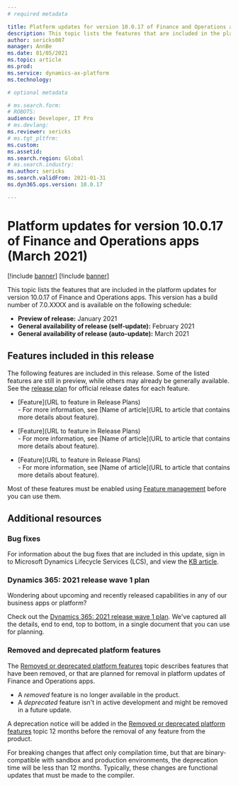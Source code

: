 ```yaml
---
# required metadata

title: Platform updates for version 10.0.17 of Finance and Operations apps (March 2021)
description: This topic lists the features that are included in the platform updates for version 10.0.17 of Finance and Operations apps.
author: sericks007
manager: AnnBe
ms.date: 01/05/2021
ms.topic: article
ms.prod: 
ms.service: dynamics-ax-platform
ms.technology: 

# optional metadata

# ms.search.form: 
# ROBOTS: 
audience: Developer, IT Pro
# ms.devlang: 
ms.reviewer: sericks
# ms.tgt_pltfrm: 
ms.custom: 
ms.assetid:
ms.search.region: Global
# ms.search.industry: 
ms.author: sericks
ms.search.validFrom: 2021-01-31
ms.dyn365.ops.version: 10.0.17

---
```

# Platform updates for version 10.0.17 of Finance and Operations apps (March 2021)

[!include [banner](../includes/banner.md)]
[!include [banner](../includes/preview-banner.md)]

This topic lists the features that are included in the platform updates for version 10.0.17 of Finance and Operations apps. This version has a build number of 7.0.XXXX and is available on the following schedule:

- **Preview of release:** January 2021
- **General availability of release (self-update):** February 2021
- **General availability of release (auto-update):** March 2021

## Features included in this release

The following features are included in this release. Some of the listed features are still in preview, while others may already be generally available. See the [release plan](https://docs.microsoft.com/dynamics365-release-plan/2020wave2/finance-operations/finance-operations-crossapp-capabilities/planned-features) for official release dates for each feature.

-  [Feature](URL to feature in Release Plans)<br>- For more information, see [Name of article](URL to article that contains more details about feature).

-  [Feature](URL to feature in Release Plans)<br>- For more information, see [Name of article](URL to article that contains more details about feature).

-  [Feature](URL to feature in Release Plans)<br>- For more information, see [Name of article](URL to article that contains more details about feature).

Most of these features must be enabled using [Feature management](../../fin-ops/get-started/feature-management/feature-management-overview.md) before you can use them.

## Additional resources

### Bug fixes

For information about the bug fixes that are included in this update, sign in to Microsoft Dynamics Lifecycle Services (LCS), and view the [KB article](https://fix.lcs.dynamics.com/).

### Dynamics 365: 2021 release wave 1 plan

Wondering about upcoming and recently released capabilities in any of our business apps or platform?

Check out the [Dynamics 365: 2021 release wave 1 plan](https://docs.microsoft.com/dynamics365-release-plan). We've captured all the details, end to end, top to bottom, in a single document that you can use for planning.

### Removed and deprecated platform features

The [Removed or deprecated platform features](removed-deprecated-features-platform-updates.md) topic describes features that have been removed, or that are planned for removal in platform updates of Finance and Operations apps.

- A *removed* feature is no longer available in the product.
- A *deprecated* feature isn't in active development and might be removed in a future update.

A deprecation notice will be added in the [Removed or deprecated platform features](removed-deprecated-features-platform-updates.md) topic 12 months before the removal of any feature from the product.

For breaking changes that affect only compilation time, but that are binary-compatible with sandbox and production environments, the deprecation time will be less than 12 months. Typically, these changes are functional updates that must be made to the compiler.
